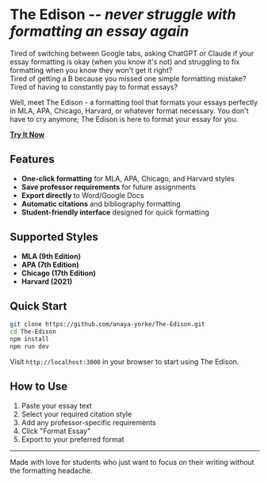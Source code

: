 # The Edison -- _never struggle with formatting an essay again_

Tired of switching between Google tabs, asking ChatGPT or Claude if your essay formatting is okay (when you know it's not) and struggling to fix formatting when you know they won't get it right?  
Tired of getting a B because you missed one simple formatting mistake?  
Tired of having to constantly pay to format essays?

Well, meet The Edison - a formatting tool that formats your essays perfectly in MLA, APA, Chicago, Harvard, or whatever format necessary. You don't have to cry anymore; The Edison is here to format your essay for you.

**[Try It Now](https://anaya-yorke.github.io/The-Edison)**

## Features

- **One-click formatting** for MLA, APA, Chicago, and Harvard styles
- **Save professor requirements** for future assignments
- **Export directly** to Word/Google Docs
- **Automatic citations** and bibliography formatting
- **Student-friendly interface** designed for quick formatting

## Supported Styles

- **MLA (9th Edition)**
- **APA (7th Edition)**
- **Chicago (17th Edition)**
- **Harvard (2021)**

## Quick Start

```bash
git clone https://github.com/anaya-yorke/The-Edison.git
cd The-Edison
npm install
npm run dev
```

Visit `http://localhost:3000` in your browser to start using The Edison.

## How to Use

1. Paste your essay text
2. Select your required citation style
3. Add any professor-specific requirements
4. Click "Format Essay"
5. Export to your preferred format

---

Made with love for students who just want to focus on their writing without the formatting headache.
